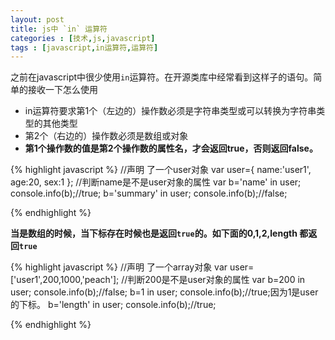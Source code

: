 ```yaml
---
layout: post
title: js中 `in` 运算符
categories : [技术,js,javascript]
tags : [javascript,in运算符,运算符]
---
```


之前在javascript中很少使用`in`运算符。在开源类库中经常看到这样子的语句。简单的接收一下怎么使用


- in运算符要求第1个（左边的）操作数必须是字符串类型或可以转换为字符串类型的其他类型
- 第2个（右边的）操作数必须是数组或对象
- **第1个操作数的值是第2个操作数的属性名，才会返回true，否则返回false。**

 {% highlight javascript %}
	//声明 了一个user对象
	var user={
		name:'user1',
		age:20,
		sex:1
	};
	//判断name是不是user对象的属性
	var b='name' in user;
	console.info(b);//true;
	b='summary' in user;
	console.info(b);//false;
	
 {% endhighlight %}


**当是数组的时候，当下标存在时候也是返回`true`的。如下面的0,1,2,length 都返回`true`**


 {% highlight javascript %}
	//声明 了一个array对象
	var user=['user1',200,1000,'peach'];
	//判断200是不是user对象的属性
	var b=200 in user;
	console.info(b);//false;
	b=1 in user;
	console.info(b);//true;因为1是user的下标。
	b='length' in user;
	console.info(b);//true;
	
 {% endhighlight %}